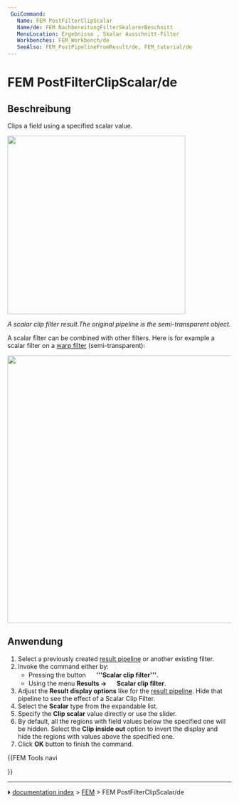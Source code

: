 ```yaml
---
 GuiCommand:
   Name: FEM PostFilterClipScalar
   Name/de: FEM NachbereitungFilterSkalarerBeschnitt
   MenuLocation: Ergebnisse , Skalar Ausschnitt-Filter
   Workbenches: FEM_Workbench/de
   SeeAlso: FEM_PostPipelineFromResult/de, FEM_tutorial/de
---
```


# FEM PostFilterClipScalar/de

## Beschreibung

Clips a field using a specified scalar value.

<img alt="" src=images/FEM_Scalar-Clip-Filter-Example.png  style="width:400px;">

*A scalar clip filter result.The original pipeline is the semi-transparent object.*

A scalar filter can be combined with other filters. Here is for example a scalar filter on a [warp filter](FEM_PostFilterWarp.md) (semi-transparent):

<img alt="" src=images/FEM_Scalar-Clip-Filter-On-Warp-Example.png  style="width:600px;">

## Anwendung

1.  Select a previously created [result pipeline](FEM_PostPipelineFromResult.md) or another existing filter.
2.  Invoke the command either by:
    -   Pressing the button **<img src="images/FEM_PostFilterClipScalar.svg" width=16px> '''Scalar clip filter'''**.
    -   Using the menu **Results → <img src="images/FEM_PostFilterClipScalar.svg" width=16px> Scalar clip filter**.
3.  Adjust the **Result display options** like for the [result pipeline](FEM_PostPipelineFromResult.md). Hide that pipeline to see the effect of a Scalar Clip Filter.
4.  Select the **Scalar** type from the expandable list.
5.  Specify the **Clip scalar** value directly or use the slider.
6.  By default, all the regions with field values below the specified one will be hidden. Select the **Clip inside out** option to invert the display and hide the regions with values above the specified one.
7.  Click **OK** button to finish the command.





{{FEM Tools navi

}}



---
⏵ [documentation index](../README.md) > [FEM](Category_FEM.md) > FEM PostFilterClipScalar/de
